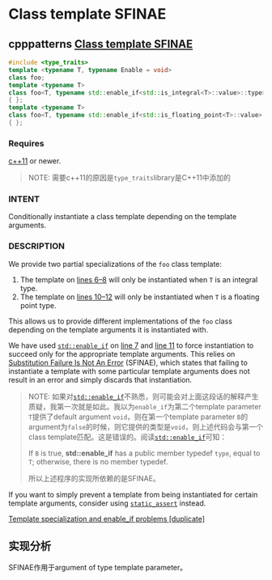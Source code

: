 # Class template SFINAE



## cpppatterns [Class template SFINAE](https://cpppatterns.com/patterns/class-template-sfinae.html)

```c++
#include <type_traits>
template <typename T, typename Enable = void>
class foo;
template <typename T>
class foo<T, typename std::enable_if<std::is_integral<T>::value>::type>
{ };
template <typename T>
class foo<T, typename std::enable_if<std::is_floating_point<T>::value>::type>
{ };
```

### Requires

[c++11](https://cpppatterns.com/#/search/c++11) or newer.

> NOTE: 需要c++11的原因是`type_traits`library是C++11中添加的

### INTENT

Conditionally instantiate a class template depending on the template arguments.

### DESCRIPTION

We provide two partial specializations of the `foo` class template:

1. The template on [lines 6–8](https://cpppatterns.com/patterns/class-template-sfinae.html#line6) will only be instantiated when `T` is an integral type.
2. The template on [lines 10–12](https://cpppatterns.com/patterns/class-template-sfinae.html#line10) will only be instantiated when `T` is a floating point type.

This allows us to provide different implementations of the `foo` class depending on the template arguments it is instantiated with.

We have used [`std::enable_if`](http://en.cppreference.com/w/cpp/types/enable_if) on [line 7](https://cpppatterns.com/patterns/class-template-sfinae.html#line7) and [line 11](https://cpppatterns.com/patterns/class-template-sfinae.html#line11) to force instantiation to succeed only for the appropriate template arguments. This relies on [Substitution Failure Is Not An Error](https://en.wikipedia.org/wiki/Substitution_failure_is_not_an_error) (SFINAE), which states that failing to instantiate a template with some particular template arguments does not result in an error and simply discards that instantiation.

> NOTE: 如果对[`std::enable_if`](http://en.cppreference.com/w/cpp/types/enable_if)不熟悉，则可能会对上面这段话的解释产生质疑，我第一次就是如此。我以为`enable_if`为第二个template parameter `T`提供了default argument `void`，则在第一个template parameter `B`的argument为`false`的时候，则它提供的类型是`void`，则上述代码会与第一个class template匹配。这是错误的。阅读[`std::enable_if`](http://en.cppreference.com/w/cpp/types/enable_if)可知：
>
> If `B` is true, **std::enable_if** has a public member typedef `type`, equal to `T`; otherwise, there is no member typedef.
>
> 所以上述程序的实现所依赖的是SFINAE。

If you want to simply prevent a template from being instantiated for certain template arguments, consider using [`static_assert`](http://en.cppreference.com/w/cpp/language/static_assert) instead.

[Template specialization and enable_if problems [duplicate]](https://stackoverflow.com/questions/29502052/template-specialization-and-enable-if-problems)



## 实现分析

SFINAE作用于argument of type template parameter。